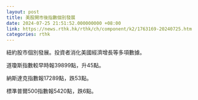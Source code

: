 ```yaml
---
layout: post
title: 美股開市後指數個別發展
date: 2024-07-25 21:51:52.000000000 +08:00
link: https://news.rthk.hk/rthk/ch/component/k2/1763169-20240725.htm
categories: rthk
---
```


紐約股市個別發展。投資者消化美國經濟增長等多項數據。

道瓊斯指數較早時報39899點，升45點。

納斯達克指數報17289點，跌53點。

標準普爾500指數報5420點，跌6點。
